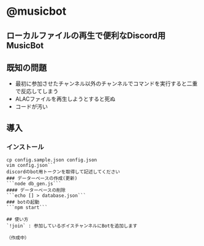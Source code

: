 # @musicbot 
## ローカルファイルの再生で便利なDiscord用MusicBot

## 既知の問題
 - 最初に参加させたチャンネル以外のチャンネルでコマンドを実行すると二重で反応してしまう
 - ALACファイルを再生しようとすると死ぬ
 - コードが汚い

## 導入
### インストール
```npm install
cp config.sample.json config.json
vim config.json```
discordのbot用トークンを取得して記述してください
### データーベースの作成(更新)
```node db_gen.js```
#### データーベースの削除
```echo [] > database.json```
### botの起動
```npm start```

## 使い方
`!join` : 参加しているボイスチャンネルにBotを追加します

（作成中）